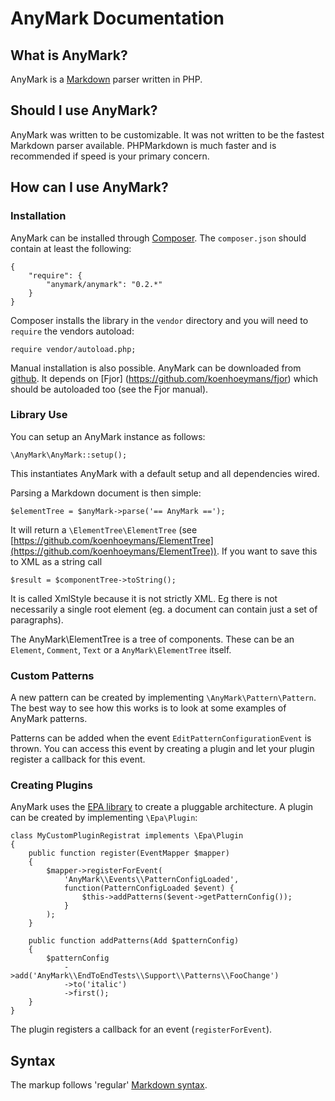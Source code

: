 AnyMark Documentation
=====================

What is AnyMark?
----------------

AnyMark is a [Markdown](http://daringfireball.net/projects/markdown/syntax)
parser written in PHP.

Should I use AnyMark?
---------------------

AnyMark was written to be customizable. It was not written to be the
fastest Markdown parser available. PHPMarkdown is much faster and is
recommended if speed is your primary concern.

How can I use AnyMark?
----------------------

### Installation ###

AnyMark can be installed through [Composer](http://getcomposer.org/doc/00-intro.md).
The `composer.json` should contain at least the following:

	{
		"require": {
			"anymark/anymark": "0.2.*"
		}
	}

Composer installs the library in the `vendor` directory and you will need
to `require` the vendors autoload:

	require vendor/autoload.php;

Manual installation is also possible. AnyMark can be downloaded from
[github](https://github.com/koenhoeymans/fjor). It depends on [Fjor]
(https://github.com/koenhoeymans/fjor) which should be autoloaded too (see
the Fjor manual).


### Library Use ###

You can setup an AnyMark instance as follows:

	\AnyMark\AnyMark::setup();

This instantiates AnyMark with a default setup and all dependencies wired.

Parsing a Markdown document is then simple:

	$elementTree = $anyMark->parse('== AnyMark ==');

It will return a `\ElementTree\ElementTree` (see [https://github.com/koenhoeymans/ElementTree](https://github.com/koenhoeymans/ElementTree)).
If you want to save this to XML as a string call

	$result = $componentTree->toString();

It is called XmlStyle because it is not strictly XML. Eg there is not
necessarily a single root element (eg. a document can contain just
a set of paragraphs).

The AnyMark\ElementTree is a tree of components. These can be an `Element`, `Comment`,
`Text` or a `AnyMark\ElementTree` itself.

### Custom Patterns ###

A new pattern can be created by implementing `\AnyMark\Pattern\Pattern`. The best
way to see how this works is to look at some examples of AnyMark patterns.

Patterns can be added when the event `EditPatternConfigurationEvent` is thrown.
You can access this event by creating a plugin and let your plugin register a
callback for this event.

### Creating Plugins ###

AnyMark uses the [EPA library](https://github.com/koenhoeymans/epa) to create a
pluggable architecture. A plugin can be created by implementing `\Epa\Plugin`:

	class MyCustomPluginRegistrat implements \Epa\Plugin
	{
		public function register(EventMapper $mapper)
		{
			$mapper->registerForEvent(
				'AnyMark\\Events\\PatternConfigLoaded',
				function(PatternConfigLoaded $event) {
					$this->addPatterns($event->getPatternConfig());
				}
			);
		}

		public function addPatterns(Add $patternConfig)
		{
			$patternConfig
				->add('AnyMark\\EndToEndTests\\Support\\Patterns\\FooChange')
				->to('italic')
				->first(); 
		}
	}

The plugin registers a callback for an event (`registerForEvent`).


Syntax
------

The markup follows 'regular' [Markdown syntax](http://daringfireball.net/projects/markdown/syntax).
